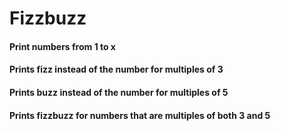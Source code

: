 # Fizzbuzz
#### Print numbers from 1 to x
#### Prints fizz instead of the number for multiples of 3
#### Prints buzz instead of the number for multiples of 5
#### Prints fizzbuzz for numbers that are multiples of both 3 and 5

